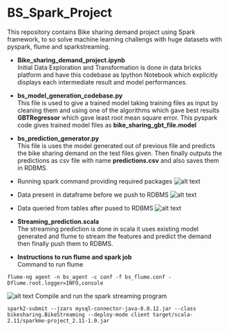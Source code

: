 # BS_Spark_Project 

This repository contains Bike sharing demand project using Spark framework, to so solve machine learning challengs with huge datasets with pyspark, flume and sparkstreaming.

* **Bike_sharing_demand_project.ipynb** <br/>
Initial Data Exploration and Transformation is done in data bricks platform and have
this codebase as Ipython Notebook which explicitly displays each intermediate result and model
performances.

* **bs_model_generation_codebase.py** <br/>
This file is used to give a trained model taking training files as input by cleaning them and using
one of the algorithms which gave best results **GBTRegressor** which gave least root mean
square error. This pyspark code gives trained model files as **bike_sharing_gbt_file.model**


* **bs_prediction_generator.py** <br/>
This file is uses the model generated out of previous file and predicts the bike sharing demand
on the test files given. Then finally outputs the predictions as csv file with name **predictions.csv**
and also saves them in RDBMS. 

* Running spark command providing required packages
![alt text](https://github.com/aptr288/Bike_sharing_demand_prediction/blob/master/files/spark_command_with_packages.png)
* Data present in dataframe before we push to RDBMS
![alt text](https://github.com/aptr288/Bike_sharing_demand_prediction/blob/master/files/predictions_in_data_frame.png)
* Data queried from tables after pused to RDBMS
![alt text](https://github.com/aptr288/Bike_sharing_demand_prediction/blob/master/files/predictions_saved_rdbms.png)

* **Streaming_prediction.scala** <br/>
The streaming prediction is done in scala it uses existing model generated and flume to stream
the features and predict the demand then finally push them to RDBMS.


* **Instructions to run flume and spark job** <br/>
Command to run flume <br/>
```
flume-ng agent -n bs_agent -c conf -f bs_flume.conf - Dflume.root.logger=INFO,console
```
![alt text](https://github.com/aptr288/Bike_sharing_demand_prediction/blob/master/files/flumecommand.png)
Compile and run the spark streaming program <br/>

```
spark2-submit --jzars mysql-connector-java-8.0.12.jar --class bikesharing.BikeStreaming --deploy-mode client target/scala-2.11/sparkme-project_2.11-1.0.jar
```


